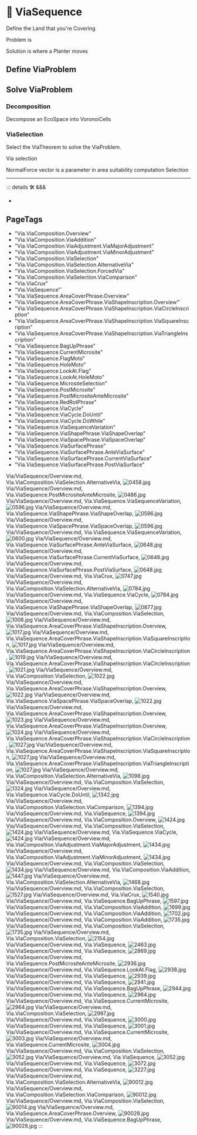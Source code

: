 
# 🔷 <via>ViaSequence</via>

Define the Land that you're Covering

Problem is

Solution is where a Planter moves

## Define ViaProblem

## Solve ViaProblem

### Decomposition

Decompose an EcoSpace into VoronoiCells

### ViaSelection

Select the ViaTheorem to solve the ViaProblem.

Via selection

NormalForce vector is a parameter in area suitability computation Selection

---

<!-- =================================================== -->
<!-- =================================================== -->
<!-- =================================================== -->
<!-- =================================================== -->
<!-- =================================================== -->
::: details 🛠 <dev>&&&</dev>



-



<h2>PageTags</h2>

- "Via.ViaComposition.Overview"
- "Via.ViaComposition.ViaAddition"
- "Via.ViaComposition.ViaAdjustment.ViaMajorAdjustment"
- "Via.ViaComposition.ViaAdjustment.ViaMinorAdjustment"
- "Via.ViaComposition.ViaSelection"
- "Via.ViaComposition.ViaSelection.AlternativeVia"
- "Via.ViaComposition.ViaSelection.ForcedVia"
- "Via.ViaComposition.ViaSelection.ViaComparison"
- "Via.ViaCrux"
- "Via.ViaSequence"`
- "Via.ViaSequence.AreaCoverPhrase.Overview"
- "Via.ViaSequence.AreaCoverPhrase.ViaShapeInscription.Overview"`
- "Via.ViaSequence.AreaCoverPhrase.ViaShapeInscription.ViaCircleInscription"
- "Via.ViaSequence.AreaCoverPhrase.ViaShapeInscription.ViaSquareInscription"
- "Via.ViaSequence.AreaCoverPhrase.ViaShapeInscription.ViaTriangleInscription"
- "Via.ViaSequence.BagUpPhrase"
- "Via.ViaSequence.CurrentMicrosite"
- "Via.ViaSequence.FlagMoto"
- "Via.ViaSequence.HoleMoto"
- "Via.ViaSequence.LookAt.Flag"
- "Via.ViaSequence.LookAt.HoleMoto"
- "Via.ViaSequence.MicrositeSelection"
- "Via.ViaSequence.PostMicrosite"
- "Via.ViaSequence.PostMicrositeAnteMicrosite"
- "Via.ViaSequence.RedRotPhrase"
- "Via.ViaSequence.ViaCycle"
- "Via.ViaSequence.ViaCycle.DoUntil"
- "Via.ViaSequence.ViaCycle.DoWhile"
- "Via.ViaSequence.ViaSequenceVariation"
- "Via.ViaSequence.ViaShapePhrase.ViaShapeOverlap"
- "Via.ViaSequence.ViaSpacePhrase.ViaSpaceOverlap"
- "Via.ViaSequence.ViaSurfacePhrase"
- "Via.ViaSequence.ViaSurfacePhrase.AnteViaSurface"
- "Via.ViaSequence.ViaSurfacePhrase.CurrentViaSurface"
- "Via.ViaSequence.ViaSurfacePhrase.PostViaSurface"

Via/ViaSequence/Overview.md, <dev>Via.ViaComposition.ViaSelection.AlternativeVia</dev>, ![0458.jpg](/PaperPhoto/0458.jpg)
Via/ViaSequence/Overview.md, <dev>Via.ViaSequence.PostMicrositeAnteMicrosite</dev>, ![0486.jpg](/PaperPhoto/0486.jpg)
Via/ViaSequence/Overview.md, <dev>Via.ViaSequence.ViaSequenceVariation</dev>, ![0596.jpg](/PaperPhoto/0596.jpg)
Via/ViaSequence/Overview.md, <dev>Via.ViaSequence.ViaShapePhrase.ViaShapeOverlap</dev>, ![0596.jpg](/PaperPhoto/0596.jpg)
Via/ViaSequence/Overview.md, <dev>Via.ViaSequence.ViaSpacePhrase.ViaSpaceOverlap</dev>, ![0596.jpg](/PaperPhoto/0596.jpg)
Via/ViaSequence/Overview.md, <dev>Via.ViaSequence.ViaSequenceVariation</dev>, ![0600.jpg](/PaperPhoto/0600.jpg)
Via/ViaSequence/Overview.md, <dev>Via.ViaSequence.ViaSurfacePhrase.AnteViaSurface</dev>, ![0648.jpg](/PaperPhoto/0648.jpg)
Via/ViaSequence/Overview.md, <dev>Via.ViaSequence.ViaSurfacePhrase.CurrentViaSurface</dev>, ![0648.jpg](/PaperPhoto/0648.jpg)
Via/ViaSequence/Overview.md, <dev>Via.ViaSequence.ViaSurfacePhrase.PostViaSurface</dev>, ![0648.jpg](/PaperPhoto/0648.jpg)
Via/ViaSequence/Overview.md, <dev>Via.ViaCrux</dev>, ![0747.jpg](/PaperPhoto/0747.jpg)
Via/ViaSequence/Overview.md, <dev>Via.ViaComposition.ViaSelection.AlternativeVia</dev>, ![0784.jpg](/PaperPhoto/0784.jpg)
Via/ViaSequence/Overview.md, <dev>Via.ViaSequence.ViaCycle</dev>, ![0784.jpg](/PaperPhoto/0784.jpg)
Via/ViaSequence/Overview.md, <dev>Via.ViaSequence.ViaShapePhrase.ViaShapeOverlap</dev>, ![0877.jpg](/PaperPhoto/0877.jpg)
Via/ViaSequence/Overview.md, <dev>Via.ViaComposition.ViaSelection</dev>, ![1008.jpg](/PaperPhoto/1008.jpg)
Via/ViaSequence/Overview.md, <dev>Via.ViaSequence.AreaCoverPhrase.ViaShapeInscription.Overview</dev>, ![1017.jpg](/PaperPhoto/1017.jpg)
Via/ViaSequence/Overview.md, <dev>Via.ViaSequence.AreaCoverPhrase.ViaShapeInscription.ViaSquareInscription</dev>, ![1017.jpg](/PaperPhoto/1017.jpg)
Via/ViaSequence/Overview.md, <dev>Via.ViaSequence.AreaCoverPhrase.ViaShapeInscription.ViaCircleInscription</dev>, ![1019.jpg](/PaperPhoto/1019.jpg)
Via/ViaSequence/Overview.md, <dev>Via.ViaSequence.AreaCoverPhrase.ViaShapeInscription.ViaCircleInscription</dev>, ![1021.jpg](/PaperPhoto/1021.jpg)
Via/ViaSequence/Overview.md, <dev>Via.ViaComposition.ViaSelection</dev>, ![1022.jpg](/PaperPhoto/1022.jpg)
Via/ViaSequence/Overview.md, <dev>Via.ViaSequence.AreaCoverPhrase.ViaShapeInscription.Overview</dev>, ![1022.jpg](/PaperPhoto/1022.jpg)
Via/ViaSequence/Overview.md, <dev>Via.ViaSequence.ViaSpacePhrase.ViaSpaceOverlap</dev>, ![1022.jpg](/PaperPhoto/1022.jpg)
Via/ViaSequence/Overview.md, <dev>Via.ViaSequence.AreaCoverPhrase.ViaShapeInscription.Overview</dev>, ![1023.jpg](/PaperPhoto/1023.jpg)
Via/ViaSequence/Overview.md, <dev>Via.ViaSequence.AreaCoverPhrase.ViaShapeInscription.Overview</dev>, ![1024.jpg](/PaperPhoto/1024.jpg)
Via/ViaSequence/Overview.md, <dev>Via.ViaSequence.AreaCoverPhrase.ViaShapeInscription.ViaCircleInscription</dev>, ![1027.jpg](/PaperPhoto/1027.jpg)
Via/ViaSequence/Overview.md, <dev>Via.ViaSequence.AreaCoverPhrase.ViaShapeInscription.ViaSquareInscription</dev>, ![1027.jpg](/PaperPhoto/1027.jpg)
Via/ViaSequence/Overview.md, <dev>Via.ViaSequence.AreaCoverPhrase.ViaShapeInscription.ViaTriangleInscription</dev>, ![1027.jpg](/PaperPhoto/1027.jpg)
Via/ViaSequence/Overview.md, <dev>Via.ViaComposition.ViaSelection.AlternativeVia</dev>, ![1098.jpg](/PaperPhoto/1098.jpg)
Via/ViaSequence/Overview.md, <dev>Via.ViaComposition.ViaSelection</dev>, ![1324.jpg](/PaperPhoto/1324.jpg)
Via/ViaSequence/Overview.md, <dev>Via.ViaSequence.ViaCycle.DoUntil</dev>, ![1342.jpg](/PaperPhoto/1342.jpg)
Via/ViaSequence/Overview.md, <dev>Via.ViaComposition.ViaSelection.ViaComparison</dev>, ![1394.jpg](/PaperPhoto/1394.jpg)
Via/ViaSequence/Overview.md, <dev>Via.ViaSequence</dev>, ![1394.jpg](/PaperPhoto/1394.jpg)
Via/ViaSequence/Overview.md, <dev>Via.ViaComposition.Overview</dev>, ![1424.jpg](/PaperPhoto/1424.jpg)
Via/ViaSequence/Overview.md, <dev>Via.ViaComposition.ViaSelection</dev>, ![1424.jpg](/PaperPhoto/1424.jpg)
Via/ViaSequence/Overview.md, <dev>Via.ViaSequence.ViaCycle</dev>, ![1424.jpg](/PaperPhoto/1424.jpg)
Via/ViaSequence/Overview.md, <dev>Via.ViaComposition.ViaAdjustment.ViaMajorAdjustment</dev>, ![1434.jpg](/PaperPhoto/1434.jpg)
Via/ViaSequence/Overview.md, <dev>Via.ViaComposition.ViaAdjustment.ViaMinorAdjustment</dev>, ![1434.jpg](/PaperPhoto/1434.jpg)
Via/ViaSequence/Overview.md, <dev>Via.ViaComposition.ViaSelection</dev>, ![1434.jpg](/PaperPhoto/1434.jpg)
Via/ViaSequence/Overview.md, <dev>Via.ViaComposition.ViaAddition</dev>, ![1447.jpg](/PaperPhoto/1447.jpg)
Via/ViaSequence/Overview.md, <dev>Via.ViaComposition.ViaSelection.AlternativeVia</dev>, ![1468.jpg](/PaperPhoto/1468.jpg)
Via/ViaSequence/Overview.md, <dev>Via.ViaComposition.ViaSelection</dev>, ![1527.jpg](/PaperPhoto/1527.jpg)
Via/ViaSequence/Overview.md, <dev>Via.ViaCrux</dev>, ![1540.jpg](/PaperPhoto/1540.jpg)
Via/ViaSequence/Overview.md, <dev>Via.ViaSequence.BagUpPhrase</dev>, ![1597.jpg](/PaperPhoto/1597.jpg)
Via/ViaSequence/Overview.md, <dev>Via.ViaComposition.ViaAddition</dev>, ![1699.jpg](/PaperPhoto/1699.jpg)
Via/ViaSequence/Overview.md, <dev>Via.ViaComposition.ViaAddition</dev>, ![1702.jpg](/PaperPhoto/1702.jpg)
Via/ViaSequence/Overview.md, <dev>Via.ViaComposition.ViaAddition</dev>, ![1735.jpg](/PaperPhoto/1735.jpg)
Via/ViaSequence/Overview.md, <dev>Via.ViaComposition.ViaSelection</dev>, ![1735.jpg](/PaperPhoto/1735.jpg)
Via/ViaSequence/Overview.md, <dev>Via.ViaComposition.ViaSelection</dev>, ![2154.jpg](/PaperPhoto/2154.jpg)
Via/ViaSequence/Overview.md, <dev>Via.ViaSequence</dev>, ![2463.jpg](/PaperPhoto/2463.jpg)
Via/ViaSequence/Overview.md, <dev>Via.ViaSequence</dev>, ![2869.jpg](/PaperPhoto/2869.jpg)
Via/ViaSequence/Overview.md, <dev>Via.ViaSequence.PostMicrositeAnteMicrosite</dev>, ![2936.jpg](/PaperPhoto/2936.jpg)
Via/ViaSequence/Overview.md, <dev>Via.ViaSequence.LookAt.Flag</dev>, ![2938.jpg](/PaperPhoto/2938.jpg)
Via/ViaSequence/Overview.md, <dev>Via.ViaSequence</dev>, ![2939.jpg](/PaperPhoto/2939.jpg)
Via/ViaSequence/Overview.md, <dev>Via.ViaSequence</dev>, ![2941.jpg](/PaperPhoto/2941.jpg)
Via/ViaSequence/Overview.md, <dev>Via.ViaSequence.BagUpPhrase</dev>, ![2944.jpg](/PaperPhoto/2944.jpg)
Via/ViaSequence/Overview.md, <dev>Via.ViaSequence</dev>, ![2964.jpg](/PaperPhoto/2964.jpg)
Via/ViaSequence/Overview.md, <dev>Via.ViaSequence.CurrentMicrosite</dev>, ![2964.jpg](/PaperPhoto/2964.jpg)
Via/ViaSequence/Overview.md, <dev>Via.ViaComposition.ViaSelection</dev>, ![2997.jpg](/PaperPhoto/2997.jpg)
Via/ViaSequence/Overview.md, <dev>Via.ViaSequence</dev>, ![3000.jpg](/PaperPhoto/3000.jpg)
Via/ViaSequence/Overview.md, <dev>Via.ViaSequence</dev>, ![3001.jpg](/PaperPhoto/3001.jpg)
Via/ViaSequence/Overview.md, <dev>Via.ViaSequence.CurrentMicrosite</dev>, ![3003.jpg](/PaperPhoto/3003.jpg)
Via/ViaSequence/Overview.md, <dev>Via.ViaSequence.CurrentMicrosite</dev>, ![3004.jpg](/PaperPhoto/3004.jpg)
Via/ViaSequence/Overview.md, <dev>Via.ViaComposition.ViaSelection</dev>, ![3052.jpg](/PaperPhoto/3052.jpg)
Via/ViaSequence/Overview.md, <dev>Via.ViaSequence</dev>, ![3052.jpg](/PaperPhoto/3052.jpg)
Via/ViaSequence/Overview.md, <dev>Via.ViaSequence</dev>, ![3072.jpg](/PaperPhoto/3072.jpg)
Via/ViaSequence/Overview.md, <dev>Via.ViaSequence</dev>, ![3227.jpg](/PaperPhoto/3227.jpg)
Via/ViaSequence/Overview.md, <dev>Via.ViaComposition.ViaSelection.AlternativeVia</dev>, ![90012.jpg](/PaperPhoto/90012.jpg)
Via/ViaSequence/Overview.md, <dev>Via.ViaComposition.ViaSelection.ViaComparison</dev>, ![90012.jpg](/PaperPhoto/90012.jpg)
Via/ViaSequence/Overview.md, <dev>Via.ViaComposition.ViaSelection</dev>, ![90014.jpg](/PaperPhoto/90014.jpg)
Via/ViaSequence/Overview.md, <dev>Via.ViaSequence.AreaCoverPhrase.Overview</dev>, ![90028.jpg](/PaperPhoto/90028.jpg)
Via/ViaSequence/Overview.md, <dev>Via.ViaSequence.BagUpPhrase</dev>, ![90028.jpg](/PaperPhoto/90028.jpg)
:::
